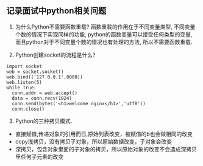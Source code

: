 ## 记录面试中python相关问题

1. 为什么Python不需要函数重载?
  函数重载的作用在于不同变量类型, 不同变量个数的情况下实现同样的功能, python的函数变量可以接受任何类型的变量, 而且python对于不同变量个数的情况也有处理的方法, 所以不需要函数重载.
  
2. Python创建socket的流程是什么?
```
import socket 
web = socket.socket()
web.bind(('127.0.0.1',8080))
web.listen(5)
while True:
  conn,addr = web.accept()
  data = conn.recv(1024)
  conn.send(bytes('<h1>welcome nginx</h1>','utf8'))
  conn.close()
```

3. Python的三种拷贝模式.
  * 直接赋值,传递对象的引用而已,原始列表改变，被赋值的b也会做相同的改变
  * copy浅拷贝，没有拷贝子对象，所以原始数据改变，子对象会改变
  * 深拷贝，包含对象里面的子对象的拷贝，所以原始对象的改变不会造成深拷贝里任何子元素的改变

